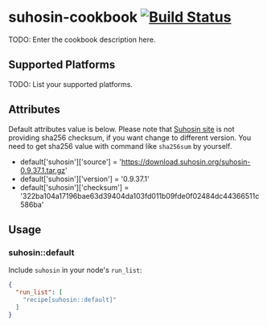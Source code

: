 # suhosin-cookbook [![Build Status](https://secure.travis-ci.org/FFIN/suhosin.png)](http://travis-ci.org/FFIN/suhosin)


TODO: Enter the cookbook description here.

## Supported Platforms

TODO: List your supported platforms.

## Attributes

Default attributes value is below.
Please note that [Suhosin site](https://suhosin.org/stories/download.html) is not providing sha256 checksum,
if you want change to different version. You need to get sha256 value with command like `sha256sum` by yourself.

* default['suhosin']['source'] = 'https://download.suhosin.org/suhosin-0.9.37.1.tar.gz'
* default['suhosin']['version'] = '0.9.37.1'
* default['suhosin']['checksum'] = '322ba104a17196bae63d39404da103fd011b09fde0f02484dc44366511c586ba'

## Usage

### suhosin::default

Include `suhosin` in your node's `run_list`:

```json
{
  "run_list": [
    "recipe[suhosin::default]"
  ]
}
```